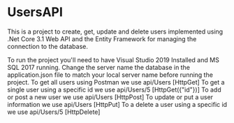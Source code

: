# UsersAPI
This is a project to create, get, update and delete users implemented using
.Net Core 3.1 Web API and the Entity Framework for managing the connection to the database.

To run the project you'll need to have Visual Studio 2019 Installed and MS SQL 2017 running. 
Change the server name the database in the application.json file to match your local server name before running the project.
To get all users using Postman we use api/Users [HttpGet]
To get a single user using a specific id we use api/Users/5 [HttpGet({"id"})]
To add or post a new user we use api/Users [HttpPost]
To update or put a user information we use api/Users [HttpPut]
To a delete a user using a specific id we use api/Users/5 [HttpDelete]
